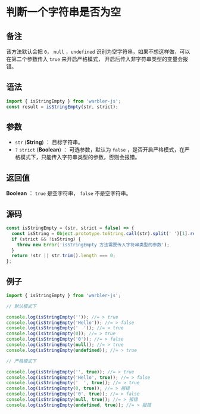 # 判断一个字符串是否为空

## 备注

该方法默认会把 `0`， `null` ，`undefined` 识别为空字符串，如果不想这样做，可以在第二个参数传入 `true` 来开启严格模式，
开启后传入非字符串类型的变量会报错。

## 语法

```js
import { isStringEmpty } from 'warbler-js';
const result = isStringEmpty(str, strict);
```

## 参数

- `str` (**String**) ： 目标字符串。
- `?` `strict` (**Boolean**) ： 可选参数，默认为 `false` ，是否开启严格模式，在严格模式下，只能传入字符串类型的参数，否则会报错。

## 返回值

**Boolean** ： `true` 是空字符串， `false` 不是空字符串。

## 源码

```js
const isStringEmpty = (str, strict = false) => {
  const isString = Object.prototype.toString.call(str).split(' ')[1].replace(']', '') === 'String';
  if (strict && !isString) {
    throw new Error('isStringEmpty 方法需要传入字符串类型的参数');
  }
  return !str || str.trim().length === 0;
};
```

## 例子

```js
import { isStringEmpty } from 'warbler-js';

// 默认模式下

console.log(isStringEmpty('')); //= > true
console.log(isStringEmpty('Hello')); //= > false
console.log(isStringEmpty('  ')); //= > true
console.log(isStringEmpty(0)); //= > true
console.log(isStringEmpty('0')); //= > false
console.log(isStringEmpty(null)); //= > true
console.log(isStringEmpty(undefined)); //= > true

// 严格模式下

console.log(isStringEmpty('', true)); //= > true
console.log(isStringEmpty('Hello', true)); //= > false
console.log(isStringEmpty('  ', true)); //= > true
console.log(isStringEmpty(0, true)); //= > 报错
console.log(isStringEmpty('0', true)); //= > false
console.log(isStringEmpty(null, true)); //= > 报错
console.log(isStringEmpty(undefined, true)); //= > 报错
```
